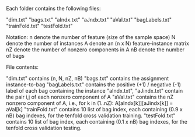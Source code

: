 Each folder contains the following files:

"dim.txt"
"bags.txt"
"aIndx.txt"
"aJndx.txt"
"aVal.txt"
"bagLabels.txt"
"trainFold.txt"
"testFold.txt"

Notation:
n  denote the number of feature (size of the sample space)
N  denote the number of instances
A  denote an (n x N) feature-instance matrix
nZ denote the number of nonzero components in A
nB denote the number of bags

File contents:

"dim.txt"                 contains (n, N, nZ, nB)
"bags.txt"                contains the assignment instance-to-bag
"bagLabels.txt"           contains the positive (+1) / negative (-1) label of each bag containing the instance
"aIndx.txt", "aJindx.txt" contain the pair i,j of each nonzero component of A
"aVal.txt"                contains the nZ nonzero component of A, i.e., for k in (1..nZ): A[aIndx[k]][aJindx[k]] = aVal[k]
"trainFold.txt"           contains 10 list of bag index, each containing (0.9 x nB) bag indexes, for the tenfold cross validation training.
"testFold.txt"            contains 10 list of bag index, each containing (0.1 x nB) bag indexes, for the tenfold cross validation testing.
